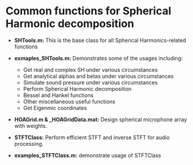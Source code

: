 # Common functions for Spherical Harmonic decomposition


* **SHTools.m:** This is the base class for all Spherical Harmonics-related functions
* **exmaples_SHTools.m:** Demonstrates some of the usages including:
  * Get real and complex SH under various circumstances
  * Get analytical alphas and betas under various circumstances
  * Simulate sound pressure  under various circumstances
  * Perform Spherical Harmonic decomposition
  * Bessel and Hankel functions
  * Other miscellaneous useful functions
  * Get Eigenmic coordinates

* **HOAGrid.m & _HOAGridData.mat:** Design spherical microphone array with weights.

* **STFTClass:** Perform efficient STFT and inverse STFT for audio processing.
* **examples_STFTClass.m:** demonstrate usage of STFTClass
